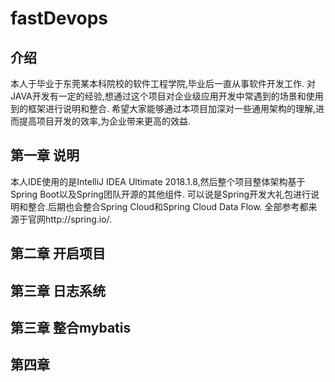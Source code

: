 # fastDevops
## 介绍
本人于毕业于东莞某本科院校的软件工程学院,毕业后一直从事软件开发工作.
对JAVA开发有一定的经验,想通过这个项目对企业级应用开发中常遇到的场景和使用到的框架进行说明和整合.
希望大家能够通过本项目加深对一些通用架构的理解,进而提高项目开发的效率,为企业带来更高的效益.
## 第一章 说明
本人IDE使用的是IntelliJ IDEA Ultimate 2018.1.8,然后整个项目整体架构基于Spring Boot以及Spring团队开源的其他组件.
可以说是Spring开发大礼包进行说明和整合.后期也会整合Spring Cloud和Spring Cloud Data Flow.
全部参考都来源于官网http://spring.io/.
## 第二章 开启项目
## 第三章 日志系统
## 第三章 整合mybatis
## 第四章 